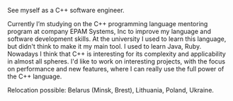 See myself as a C++ software engineer.

Currently I’m studying on the C++ programming language mentoring program at company EPAM Systems, Inc to improve my
language and software development skills. At the university I used to learn this language, but didn't think to make it my main tool. I
used to learn Java, Ruby. Nowadays I think that C++ is interesting for its complexity and applicability in almost all spheres. I'd like to
work on interesting projects, with the focus on performance and new features, where I can really use the full power of the C++
language.

Relocation possible: Belarus (Minsk, Brest), Lithuania, Poland, Ukraine.
